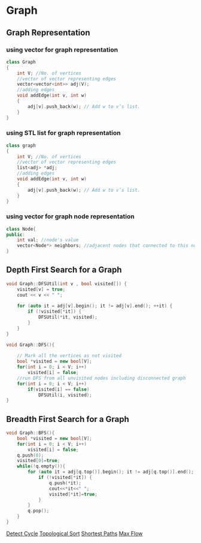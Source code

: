 # Graph
## Graph Representation
### using vector for graph representation
```c++
class Graph
{
    int V; //No. of vertices
    //vector of vector representing edges
    vector<vector<int>> adj(V);
    //adding edges
    void addEdge(int v, int w)
    {
        adj[v].push_back(w); // Add w to v’s list.
    }
}
```
### using STL list for graph representation
```c++
class graph
{
    int V; //No. of vertices
    //vector of vector representing edges
    list<adj> *adj;
    //adding edges
    void addEdge(int v, int w)
    {
        adj[v].push_back(w); // Add w to v’s list.
    }
}
```

### using vector for graph node representation
```c++
class Node{
public:
    int val; //node's value
    vector<Node*> neighbors; //adjacent nodes that connected to this node
}
```



## Depth First Search for a Graph
```c++
void Graph::DFSUtil(int v , bool visited[]) {
    visited[v] = true;
    cout << v << " ";
    
    for (auto it = adj[v].begin(); it != adj[v].end(); ++it) {
        if (!visited[*it]) {
            DFSUtil(*it, visited);
        }
    }
}

void Graph::DFS(){
    
    // Mark all the vertices as not visited
    bool *visited = new bool[V];
    for(int i = 0; i < V; i++)
        visited[i] = false;
    //run DFS from all unvisited nodes including disconnected graph
    for(int i = 0; i < V; i++)
        if(visited[i] == false)
            DFSUtil(i, visited);
}
```


## Breadth First Search for a Graph
```c++
void Graph::BFS(){
    bool *visited = new bool[V];
    for(int i = 0; i < V; i++)
        visited[i] = false;
    q.push(0);
    visited[0]=true;
    while(!q.empty()){
        for (auto it = adj[q.top()].begin(); it != adj[q.top()].end(); ++it) {
            if (!visited[*it]) {
                q.push(*it);
                cout<<*it<<" ";
                visited[*it]=true;
            }
        }
        q.pop();
    }
}
```

[Detect Cycle](https://github.com/hadleyhzy34/data_structure_and_algorithm/blob/master/graph/Detect%20Cycle.md)
[Topological Sort](https://github.com/hadleyhzy34/data_structure_and_algorithm/blob/master/graph/Topological%20Sort.md)
[Shortest Paths](https://github.com/hadleyhzy34/data_structure_and_algorithm/blob/master/graph/Shortest%20Paths.md)
[Max Flow](https://github.com/hadleyhzy34/data_structure_and_algorithm/blob/master/graph/Max%20Flow.md)

